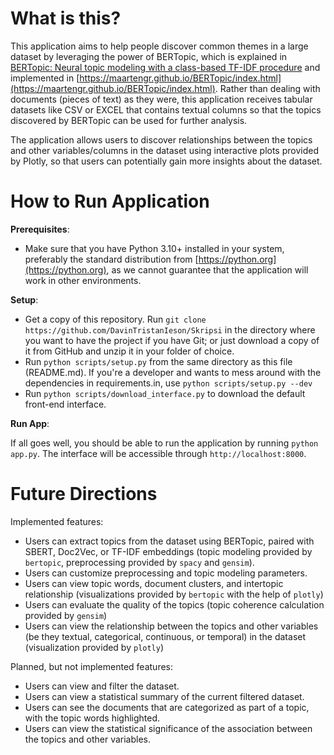 # What is this?

This application aims to help people discover common themes in a large dataset by leveraging the power of BERTopic, which is explained in [BERTopic: Neural topic modeling with a class-based TF-IDF procedure](https://arxiv.org/abs/2203.05794) and implemented in [https://maartengr.github.io/BERTopic/index.html](https://maartengr.github.io/BERTopic/index.html). Rather than dealing with documents (pieces of text) as they were, this application receives tabular datasets like CSV or EXCEL that contains textual columns so that the topics discovered by BERTopic can be used for further analysis.

The application allows users to discover relationships between the topics and other variables/columns in the dataset using interactive plots provided by Plotly, so that users can potentially gain more insights about the dataset.

# How to Run Application

**Prerequisites**:
- Make sure that you have Python 3.10+ installed in your system, preferably the standard distribution from [https://python.org](https://python.org), as we cannot guarantee that the application will work in other environments.


**Setup**:
- Get a copy of this repository. Run ``git clone https://github.com/DavinTristanIeson/Skripsi`` in the directory where you want to have the project if you have Git; or just download a copy of it from GitHub and unzip it in your folder of choice.
- Run ``python scripts/setup.py`` from the same directory as this file (README.md). If you're a developer and wants to mess around with the dependencies in requirements.in, use ``python scripts/setup.py --dev``
- Run ``python scripts/download_interface.py`` to download the default front-end interface.

**Run App**:

If all goes well, you should be able to run the application by running ``python app.py``. The interface will be accessible through ``http://localhost:8000``.

# Future Directions
Implemented features:
- Users can extract topics from the dataset using BERTopic, paired with SBERT, Doc2Vec, or TF-IDF embeddings (topic modeling provided by ``bertopic``, preprocessing provided by ``spacy`` and ``gensim``).
- Users can customize preprocessing and topic modeling parameters.
- Users can view topic words, document clusters, and intertopic relationship (visualizations provided by ``bertopic`` with the help of ``plotly``)
- Users can evaluate the quality of the topics (topic coherence calculation provided by ``gensim``)
- Users can view the relationship between the topics and other variables (be they textual, categorical, continuous, or temporal) in the dataset (visualization provided by ``plotly``)

Planned, but not implemented features:
- Users can view and filter the dataset.
- Users can view a statistical summary of the current filtered dataset.
- Users can see the documents that are categorized as part of a topic, with the topic words highlighted.
- Users can view the statistical significance of the association between the topics and other variables.